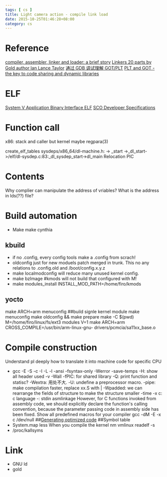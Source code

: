 ```yaml
---
tags: [ cs ] 
title: Light camera action - compile link load 
date: 2015-10-25T01:46:28+08:00 
category: cs
---
```

# Reference
[compiler, assembler, linker and loader: a brief story](http://www.tenouk.com/ModuleW.html)
[Linkers 20 parts by Gold author Ian Lance Taylor](http://a3f.at/lists/linkers)
[通过 GDB 调试理解 GOT/PLT](http://rickgray.me/2015/08/07/use-gdb-to-study-got-and-plt.html)
[PLT and GOT - the key to code sharing and dynamic libraries](https://www.technovelty.org/linux/plt-and-got-the-key-to-code-sharing-and-dynamic-libraries.html)

# ELF
[System V Application Binary Interface ELF](http://www.sco.com/developers/gabi/latest/contents.html)
[SCO Developer Specifications](http://www.sco.com/developers/devspecs/)

# Function call
x86: stack and caller but kernel maybe regpara(3)

create_elf_tables
sysdeps/x86_64/dl-machine.h: -> _start ->_dl_start->/elf/dl-sysdep.c:83:_dl_sysdep_start->dl_main
Relocation
PIC

# Contents
Why complier can manipulate the address of vriables? 
What is the address in lds(??) file?

# Build automation
* Make
make cynthia
## kbuild
* if no .config, every config tools make a .config from scrach!
* oldconfig just for new moduels patch merged in trunk. This no any relations to .config.old and /boot/config.x.y.z
* make localmodconfig will reduce many unused kernel config.
* make bzImage  #kmods will not build that configured with M! 
* make modules_install INSTALL_MOD_PATH=/home/firo/kmods
## yocto
make ARCH=arm menuconfig
##build signle kernel module
make menuconfig
make oldconfig && make prepare
make -C $(pwd) M=/home/firo/linux/fs/ext3 modules V=1
make ARCH=arm CROSS_COMPILE=/usr/bin/arm-linux-gnu- drivers/pcmcia/sa11xx_base.o
# Compile construction
Understand pl deeply 
how to translate it into machine code for specific CPU
* gcc
-E -S -c 
-I -L -l
-ansi
-fsyntax-only 
-Werror
-save-temps
-H: show all header used
-v
-Wall
-fPIC: for shared library
-Q: print function and statisc?
-Wextra: 用处不大.
-U: undefine a preprocessor macro.
-pipe: make compilation faster, replace xx.S with |
-Wpadded: we can rearrange the fields of structure to make the structure smaller
-time
-x c: c language
-: stdin
asmlinkage
However, for C functions invoked from assembly code, 
we should explicitly declare the function's calling convention, 
because the parameter passing code in assembly side has been fixed. 
Show all predefined macros for your compiler
gcc -dM -E -x c /dev/null
##[Generating optimized code](http://www.stlinux.com/devel/debug/jtag/build?q=node/82)
##Symbol table
* System.map less 
When you compile the kernel
nm vmlinux
readelf -s 
* /proc/kallsyms
# Link
* GNU ld
* gold


